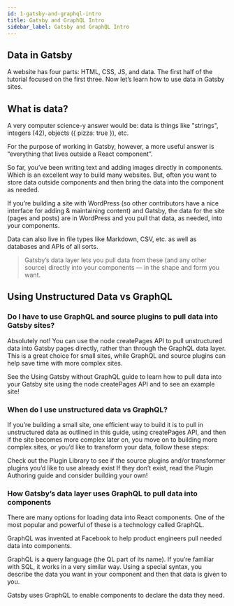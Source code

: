 ```yaml
---
id: 1-gatsby-and-graphql-intro
title: Gatsby and GraphQL Intro
sidebar_label: Gatsby and GraphQL Intro
---
```


## Data in Gatsby

A website has four parts: HTML, CSS, JS, and data. The first half of the tutorial focused on the first three. Now let’s learn how to use data in Gatsby sites.

## What is data?

A very computer science-y answer would be: data is things like "strings", integers (42), objects ({ pizza: true }), etc.

For the purpose of working in Gatsby, however, a more useful answer is “everything that lives outside a React component”.

So far, you’ve been writing text and adding images directly in components. Which is an excellent way to build many websites. But, often you want to store data outside components and then bring the data into the component as needed.

If you’re building a site with WordPress (so other contributors have a nice interface for adding & maintaining content) and Gatsby, the data for the site (pages and posts) are in WordPress and you pull that data, as needed, into your components.

Data can also live in file types like Markdown, CSV, etc. as well as databases and APIs of all sorts.

> Gatsby’s data layer lets you pull data from these (and any other source) directly into your components — in the shape and form you want.

## Using Unstructured Data vs GraphQL

### Do I have to use GraphQL and source plugins to pull data into Gatsby sites?

Absolutely not! You can use the node createPages API to pull unstructured data into Gatsby pages directly, rather than through the GraphQL data layer. This is a great choice for small sites, while GraphQL and source plugins can help save time with more complex sites.

See the Using Gatsby without GraphQL guide to learn how to pull data into your Gatsby site using the node createPages API and to see an example site!

### When do I use unstructured data vs GraphQL?

If you’re building a small site, one efficient way to build it is to pull in unstructured data as outlined in this guide, using createPages API, and then if the site becomes more complex later on, you move on to building more complex sites, or you’d like to transform your data, follow these steps:

Check out the Plugin Library to see if the source plugins and/or transformer plugins you’d like to use already exist
If they don’t exist, read the Plugin Authoring guide and consider building your own!

### How Gatsby’s data layer uses GraphQL to pull data into components

There are many options for loading data into React components. One of the most popular and powerful of these is a technology called GraphQL.

GraphQL was invented at Facebook to help product engineers pull needed data into components.

GraphQL is a **q**uery **l**anguage (the QL part of its name). If you’re familiar with SQL, it works in a very similar way. Using a special syntax, you describe the data you want in your component and then that data is given to you.

Gatsby uses GraphQL to enable components to declare the data they need.
